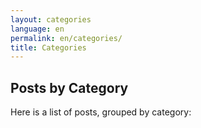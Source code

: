 ```yaml
---
layout: categories
language: en
permalink: en/categories/
title: Categories
---
```

## Posts by Category
Here is a list of posts, grouped by category:
